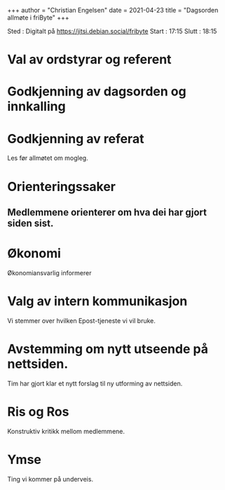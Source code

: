 +++
author = "Christian Engelsen"
date = 2021-04-23
title = "Dagsorden allmøte i friByte"
+++

Sted : Digitalt på https://jitsi.debian.social/fribyte Start : 17:15
Slutt : 18:15

# Val av ordstyrar og referent

# Godkjenning av dagsorden og innkalling

# Godkjenning av referat

Les før allmøtet om mogleg.

# Orienteringssaker

## Medlemmene orienterer om hva dei har gjort siden sist.

# Økonomi

Økonomiansvarlig informerer

# Valg av intern kommunikasjon

Vi stemmer over hvilken Epost-tjeneste vi vil bruke.

# Avstemming om nytt utseende på nettsiden.

Tim har gjort klar et nytt forslag til ny utforming av nettsiden.

# Ris og Ros

Konstruktiv kritikk mellom medlemmene.

# Ymse

Ting vi kommer på underveis.
